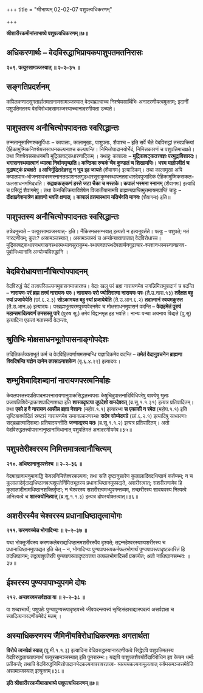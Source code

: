 +++
title = "श्रीभाष्यम् 02-02-07 पशुपत्यधिकरणम्"

+++


**श्रीशारीरकमीमांसाभाष्ये पशुपत्यधिकरणम्॥७॥**

## अधिकरणार्थः – वेदविरुद्धाभिप्रायकपाशुपतमतनिरासः

**२०९. पत्युरसामञ्जस्यात् ॥ २–२–३५ ॥**

## सङ्गतिप्रदर्शनम्

कपिलकणादसुगतार्हातमतानामसामञ्जस्यात् वेदबाह्यत्वाच्च निश्श्रेयसार्थिभिः अनादरणीयत्वमुक्तम्; इदानीं पशुपतिमतस्य वेदविरोधादसामञ्जस्याच्चानादरणीयता उच्यते।

## पाशुपतस्य अनौचित्योपपादनतः स्वसिद्धान्तः

तन्मतानुसारिणश्चतुर्विधाः – कापालाः, कालामुखाः, पाशुपताः, शैवाश्च – इति सर्वे चैते वेदविरुद्धां तत्त्वप्रक्रियां ऐहिकामुष्मिकनिश्श्रेयससाधनकल्पनाश्च कल्पयन्ति। निमित्तोपादानयोर्भेदं, निमित्तकारणं च पशुपतिमाचक्षते। तथा निश्श्रेयससाधनमपि मुद्रिकाषट्कधारणादिकम् । यथाहुः कापालाः – **मुद्रिकाषट्कतत्त्वज्ञः परमुद्राविशारदः। भगासनस्थमात्मानं ध्यात्वा निर्वाणमृच्छति। कण्ठिका रुचकं चैव कुण्डलं च शिखामणिः। भस्म यज्ञोपवीतं च मुद्राषट्कं प्रचक्षते ॥ आभिर्मुद्रितदेहस्तु न भूय इह जायते** (शैवागमः) इत्यादिकम्। तथा कालामुखा अपि कपालपात्र-भोजनशवभस्मस्नानतत्प्राशनलगुडधारसुराकुम्भस्थापनतदाधारदेवपूजादिकं ऐहिकामुष्मिकसकल-फलसाधनमभिदधति। **रुद्राक्षकङ्कणं हस्ते जटा चैका च मस्तके। कपालं भस्मना स्नानम्** (शैवागमः) इत्यादि च प्रसिद्धं शैवागमेषु। तथा केनचित्क्रियाविशेषेण विजातीयानामपि ब्राह्मण्यप्राप्तिमुत्तमाश्रमप्राप्तिं चाहुः – **दीक्षाप्रवेशमात्रेण ब्राह्मणो भवति क्षणात् । कापालं व्रतमास्थाय यतिर्भवति मानवः** (शैवागमः) इति॥

## पाशुपतस्य अनौचित्योपपादनतः स्वसिद्धान्तः

तत्रेदमुच्यते – पत्युरसामञ्जस्यात्- इति। नैकिस्मन्नसम्भवात् इत्यतो न इत्यनुवर्तते। पत्युः – पशुपते; मतं नारदणीयम्; कुतः? असामञ्जस्यात्। असामञ्जस्यं च अन्योन्यव्याघातात् वेदविरोधाच्च। मुद्रिकाषट्कधारणभगासनस्थात्मध्यानसुराकुम्भ-स्थापनतत्स्थदेवतार्चनगूढाचार-श्मशानभस्मस्नानप्रणव-पूर्वाभिध्यानानि अन्योन्यविरुद्धानि ।

## वेदविरोधायत्तानौचित्योपपादनम्

वेदविरुद्धं चेदं तत्त्वपरिकल्पनमुपासनमाचारश्च। वेदाः खलु परं ब्रह्म नारायणमेव जगन्निमित्तमुपादानं च वदन्ति – **नारायणः परं ब्रह्म तत्त्वं नारायणः परः। नारायणः परो ज्योतिरात्मा नारायणः परः** (तै.उ.नारा.१३) **तदैक्षत बहु स्यां प्रजायेयेति** (छां.६.२.३) **सोऽकामयत बहु स्यां प्रजायेयेति** (तै.उ.आन.६.२) **तदात्मानं स्वयमकुरुत** (तै.उ.आन.७) इत्यादयः। परब्रह्मभूतपरमपुरुषवेदनमेव च मोक्षसाधनमुपासनं वदन्ति – **वेदाहमेतं पुरुषं महान्तमादित्यवर्णं तमसस्तु पारे** (पुरुष सू.) तमेवं विद्वानमृत इह भवति। नान्यः पन्था अयनाय विद्यते (पु.सू) इत्यादिना एकतां गतास्सर्वे वेदान्ताः,

## श्रुतिभिः मोक्षसाधनभूतोपासनाङ्गोपदेशः

तदितिकर्तव्यताभूतं कर्म च वेदविहितवर्णाश्रमसम्बन्धि यज्ञादिकमेव वदन्ति – **तमेतं वेदानुवचनेन ब्राह्मणा विवदिषन्ति यज्ञेन दानेन तपसाऽनाशकेन** (बृ.६.४.२२) इत्यादयः।

## शम्भुशिवादिशब्दानां नारायणपरत्वनिर्वाहः

केवलपरतत्त्वप्रतिपादनपरनारायणानुवाकसिद्धतत्त्वपराः केषुचिदुपासनादिविधिपरेषु वाक्येषु श्रुताः प्रजापतिशिवेन्द्राकाशप्रादिणाशब्दा इति **शास्त्रदृष्ट्या तूपदेशो वामदेववत्** (ब्र.सू.१.१.३१) इत्यत्र प्रतिपादितम्। तथा **एको ह वै नारायण आसीन्न ब्रह्मा नेशानः** (महोप.१.१) इत्यारभ्य **स एकाकी न रमेत** (महोप.१.१) इति सृष्टिवाक्योदितं स्रष्टारं नारायणमेव समानप्रकरणस्थाः **सदेव सोम्येदमग्रे** (छां.६.२.१) इत्यादिषु साधारणाः सद्ब्रह्मात्मादिशब्दाः प्रतिपादयन्तीति **जन्माद्यस्य यतः** (ब्र.सू.१.१.२) इत्यत्र प्रतिपादितम्। अतो वेदविरुद्धतत्त्वोपासनानुष्ठानाभिधानात् पशुपतिमतं अनादरणीयमेव॥३५॥

## पशुपतेरीश्वरस्य निमित्तमात्रत्वानौचित्यम्

**२१०. अधिष्ठानानुपपत्तेश्च ॥ २–२–३६ ॥**

वेदबाह्यानामनुमानाद्धि केवलनिमित्तेश्वरकल्पना; तथा सति दृष्टानुसारेण कुलालादिवदधिष्ठानं कर्तव्यम्; न च कुलालादेर्मृदाद्यधिष्ठानवत्पशुपतेर्निमित्तभूतस्य प्रधानाधिष्ठानमुपपद्यते, अशरीरत्वात्; सशरीराणामेव हि कुलालादीनामधिष्ठानशक्तिर्दृष्टा; न चेश्वरस्य सशरीरत्वमभ्युपगन्तव्यम्, तच्छरीरस्य सावयवस्य नित्यत्वे अनित्यत्वे च **शास्त्रयोनित्वात्** (ब्र.सू.१.१.३) इत्यत्र दोषस्योक्तत्वात्॥३६॥

## अशरीरस्यैव चेश्वरस्य प्रधानाधिष्ठातृत्वायोगः

**२११. करणवच्चेन्न भोगादिभ्यः ॥ २–२–३७ ॥**

यथा भोक्तुर्जीवस्य करणकलेबराद्यधिष्ठानमशरीरस्यैव दृश्यते; तद्वन्महेश्वरस्याप्यशरीरस्य च प्रधानाधिष्ठानमुपपद्यत इति चेत् – न, भोगादिभ्यः पुण्यपापरूपकर्मफलभोगार्थं पुण्यपापरूपादृष्टकारितं हि तदधिष्ठानम्; तद्वत्पशुपतेरपि पुण्यपापरूपादृष्टवत्तया तत्फलभोगादिसर्वं प्रसज्येत; अतो नाधिष्ठानसम्भवः ॥३७॥

## ईश्वरस्य पुण्यपापाभ्युपगमे दोषः

**२१२. अन्तवत्त्वमसर्वज्ञता वा ॥ २–२–३८ ॥**

वा शब्दश्चार्थे; पशुपतेः पुण्यापुण्यरूपादृष्टवत्त्वे जीववदन्तवत्त्वं सृष्टिसंहाराद्यास्पदत्वं असर्वज्ञता च स्यादित्यनारदणीयमेवेदं मतम् ।

## अस्याधिकरणस्य जैमिनीयविरोधाधिकरणतः अगतार्थता

 **विरोधे त्वनपेक्षं स्यात्** (पू.मी.१.१.३) इत्यादिना वेदिवरुद्धस्यानारदणीयत्वे सिद्धेऽपि पशुपतिमतस्य वेदविरुद्धताख्यापनार्थं पत्युरसामञ्जस्यात् इति पुनरारम्भः। यद्यपि पाशुपतशैवयोर्वेदाविरोधिन इव केचन धर्माः प्रतीयन्ते; तथापि वेदविरुद्धनिमित्तोपादानभेदकल्पनापरावरतत्त्व- व्यत्ययकल्पनामूलत्वात् सर्वमसमञ्जसमेवेति असामञ्जस्यात् इत्युक्तम्॥३८॥

**इति श्रीशारीररकमीमासाभाष्ये पशुपत्यधिकरणम्॥७॥**


